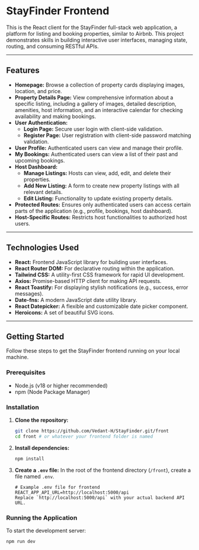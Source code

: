 # StayFinder Frontend

This is the React client for the StayFinder full-stack web application, a platform for listing and booking properties, similar to Airbnb. This project demonstrates skills in building interactive user interfaces, managing state, routing, and consuming RESTful APIs.

---

## Features

-   **Homepage:** Browse a collection of property cards displaying images, location, and price.
-   **Property Details Page:** View comprehensive information about a specific listing, including a gallery of images, detailed description, amenities, host information, and an interactive calendar for checking availability and making bookings.
-   **User Authentication:**
    -   **Login Page:** Secure user login with client-side validation.
    -   **Register Page:** User registration with client-side password matching validation.
-   **User Profile:** Authenticated users can view and manage their profile.
-   **My Bookings:** Authenticated users can view a list of their past and upcoming bookings.
-   **Host Dashboard:**
    -   **Manage Listings:** Hosts can view, add, edit, and delete their properties.
    -   **Add New Listing:** A form to create new property listings with all relevant details.
    -   **Edit Listing:** Functionality to update existing property details.
-   **Protected Routes:** Ensures only authenticated users can access certain parts of the application (e.g., profile, bookings, host dashboard).
-   **Host-Specific Routes:** Restricts host functionalities to authorized host users.

---

## Technologies Used

-   **React:** Frontend JavaScript library for building user interfaces.
-   **React Router DOM:** For declarative routing within the application.
-   **Tailwind CSS:** A utility-first CSS framework for rapid UI development.
-   **Axios:** Promise-based HTTP client for making API requests.
-   **React Toastify:** For displaying stylish notifications (e.g., success, error messages).
-   **Date-fns:** A modern JavaScript date utility library.
-   **React Datepicker:** A flexible and customizable date picker component.
-   **Heroicons:** A set of beautiful SVG icons.

---

## Getting Started

Follow these steps to get the StayFinder frontend running on your local machine.

### Prerequisites

-   Node.js (v18 or higher recommended)
-   npm (Node Package Manager)

### Installation

1.  **Clone the repository:**
    ```bash
    git clone https://github.com/Vedant-H/StayFinder.git/front
    cd front # or whatever your frontend folder is named
    ```
2.  **Install dependencies:**
    ```bash
    npm install
    ```
3.  **Create a `.env` file:**
    In the root of the frontend directory (`/front`), create a file named `.env`.
    ```env
    # Example .env file for frontend
    REACT_APP_API_URL=http://localhost:5000/api
    Replace `http://localhost:5000/api` with your actual backend API URL.

### Running the Application

To start the development server:
```bash
npm run dev
